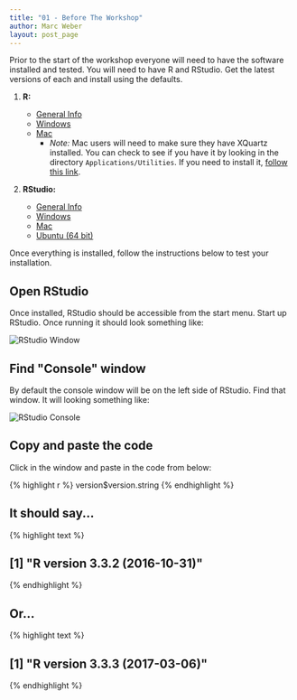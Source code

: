 ```yaml
---
title: "01 - Before The Workshop"
author: Marc Weber
layout: post_page
---
```


Prior to the start of the workshop everyone will need to have the software 
installed and tested.  You will need to have  R and RStudio.  Get the latest versions of each and install using the defaults.  

1. **R:** 
    - [General Info](http://cran.r-project.org/)
    - [Windows](http://cran.r-project.org/bin/windows/base/R-3.2.0-win.exe)
    - [Mac](http://cran.r-project.org/bin/macosx/R-3.3.2.pkg)
        - *Note:* Mac users will need to make sure they have XQuartz installed. You can check to see if you have it by looking in the directory `Applications/Utilities`.  If you need to install it, [follow this link](http://xquartz.macosforge.org/landing/).
        
2. **RStudio:** 
    - [General Info](http://www.rstudio.com/products/rstudio/download/)
    - [Windows](https://download1.rstudio.org/RStudio-1.0.136.exe)
    - [Mac](https://download1.rstudio.org/RStudio-1.0.136.dmg)
    - [Ubuntu (64 bit)](https://download1.rstudio.org/rstudio-1.0.136-amd64.deb)
  
Once everything is installed, follow the instructions below to test your installation.

## Open RStudio
Once installed, RStudio should be accessible from the start menu.  Start up RStudio.  Once running it should look something like:

![RStudio Window](/gis_in_action_r_spatial/figure/rstudio.png)

## Find "Console" window
By default the console window will be on the left side of RStudio.  Find that window.  It will looking something like:  

![RStudio Console](/gis_in_action_r_spatial/figure/rstudio_console.png)

## Copy and paste the code
Click in the window and paste in the code from below:


{% highlight r %}
version$version.string
{% endhighlight %}

## It should say...

{% highlight text %}
## [1] "R version 3.3.2 (2016-10-31)"
{% endhighlight %}

## Or...

{% highlight text %}
## [1] "R version 3.3.3 (2017-03-06)"
{% endhighlight %}


